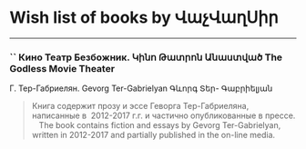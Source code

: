 # Wish list of books by ՎաչՎաղՍիր
---

### `` Кино Театр Безбожник.  Կինո Թատրոն Անաստված The Godless Movie Theater
Г. Тер-Габриелян. Gevorg Ter-Gabrielyan Գևորգ Տեր- Գաբրիելյան
> Книга содержит прозу и эссе Геворга Тер-Габриеляна, написанные в  2012-2017 г.г. и частично опубликованные в прессе.
>   
> The book contains fiction and essays by Gevorg Ter-Gabrielyan, written in 2012-2017 and partially published in the on-line media.

